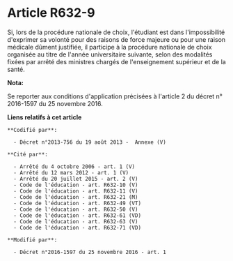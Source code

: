 # Article R632-9

Si, lors de la procédure nationale de choix, l'étudiant est dans l'impossibilité d'exprimer sa volonté pour des raisons de
force majeure ou pour une raison médicale dûment justifiée, il participe à la procédure nationale de choix organisée au titre
de l'année universitaire suivante, selon des modalités fixées par arrêté des ministres chargés de l'enseignement supérieur et
de la santé.

**Nota:**

Se reporter aux conditions d'application précisées à l'article 2 du décret n° 2016-1597 du 25 novembre 2016.

**Liens relatifs à cet article**

	**Codifié par**:

	  - Décret n°2013-756 du 19 août 2013 -  Annexe (V)

	**Cité par**:

	  - Arrêté du 4 octobre 2006 - art. 1 (V)
	  - Arrêté du 12 mars 2012 - art. 1 (V)
	  - Arrêté du 20 juillet 2015 - art. 2 (V)
	  - Code de l'éducation - art. R632-10 (V)
	  - Code de l'éducation - art. R632-11 (V)
	  - Code de l'éducation - art. R632-21 (M)
	  - Code de l'éducation - art. R632-49 (VT)
	  - Code de l'éducation - art. R632-50 (V)
	  - Code de l'éducation - art. R632-61 (VD)
	  - Code de l'éducation - art. R632-63 (V)
	  - Code de l'éducation - art. R632-71 (VD)

	**Modifié par**:

	  - Décret n°2016-1597 du 25 novembre 2016 - art. 1
